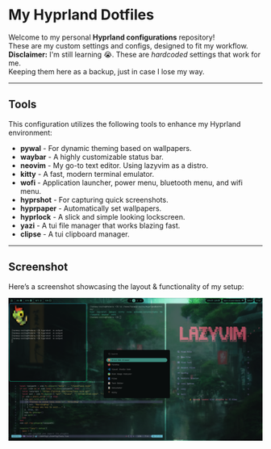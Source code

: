 # **My Hyprland Dotfiles**

Welcome to my personal **Hyprland configurations** repository!  
These are my custom settings and configs, designed to fit my workflow.  
**Disclaimer:** I'm still learning 😭. These are *hardcoded* settings that work for me.  
Keeping them here as a backup, just in case I lose my way.

---

## **Tools**

This configuration utilizes the following tools to enhance my Hyprland environment:

- **pywal** - For dynamic theming based on wallpapers.  
- **waybar** - A highly customizable status bar.  
- **neovim** - My go-to text editor. Using lazyvim as a distro.  
- **kitty** - A fast, modern terminal emulator.  
- **wofi** - Application launcher, power menu, bluetooth menu, and wifi menu.  
- **hyprshot** - For capturing quick screenshots.  
- **hyprpaper** - Automatically set wallpapers.  
- **hyprlock** - A slick and simple looking lockscreen.
- **yazi** - A tui file manager that works blazing fast.
- **clipse** - A tui clipboard manager.

---

## **Screenshot**

Here’s a screenshot showcasing the layout & functionality of my setup:

![Screenshot](images/example.png)
